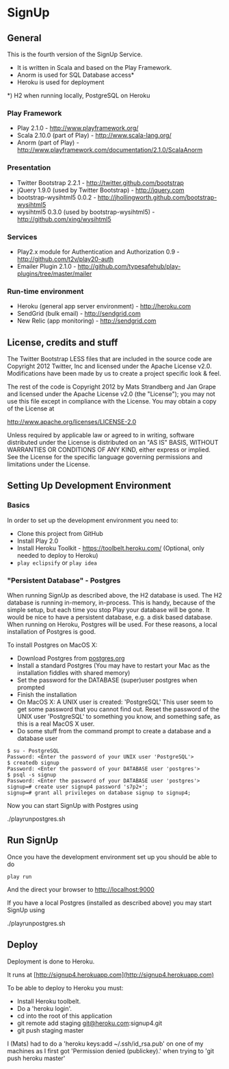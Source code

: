 SignUp
======

General
-------

This is the fourth version of the SignUp Service.

 - It is written in Scala and based on the Play Framework.
 - Anorm is used for SQL Database access*
 - Heroku is used for deployment

*) H2 when running locally, PostgreSQL on Heroku


### Play Framework ###

 - Play 2.1.0 - http://www.playframework.org/
 - Scala 2.10.0 (part of Play) - http://www.scala-lang.org/
 - Anorm (part of Play) - http://www.playframework.com/documentation/2.1.0/ScalaAnorm

### Presentation ###

 - Twitter Bootstrap 2.2.1 - http://twitter.github.com/bootstrap
 - jQuery 1.9.0 (used by Twitter Bootstrap) - http://jquery.com
 - bootstrap-wysihtml5 0.0.2 - http://jhollingworth.github.com/bootstrap-wysihtml5
 - wysihtml5 0.3.0 (used by bootstrap-wysihtml5) - http://github.com/xing/wysihtml5

### Services ###
 - Play2.x module for Authentication and Authorization 0.9 - http://github.com/t2v/play20-auth
 - Emailer Plugin 2.1.0 - http://github.com/typesafehub/play-plugins/tree/master/mailer


### Run-time environment ###
 - Heroku (general app server environment) - http://heroku.com
 - SendGrid (bulk email) - http://sendgrid.com
 - New Relic (app monitoring) - http://sendgrid.com


License, credits and stuff
--------------------------

The Twitter Bootstrap LESS files that are included in the source code
are Copyright 2012 Twitter, Inc and licensed under the Apache
License v2.0.
Modifications have been made by us to create a project specific look & feel.

The rest of the code is Copyright 2012 by Mats Strandberg and Jan Grape and
licensed under the Apache License v2.0 (the "License");
you may not use this file except in compliance with the License.
You may obtain a copy of the License at

http://www.apache.org/licenses/LICENSE-2.0

Unless required by applicable law or agreed to in writing, software
distributed under the License is distributed on an "AS IS" BASIS,
WITHOUT WARRANTIES OR CONDITIONS OF ANY KIND, either express or implied.
See the License for the specific language governing permissions and
limitations under the License.


Setting Up Development Environment
----------------------------------

### Basics ###

In order to set up the development environment you need to:

 - Clone this project from GitHub
 - Install Play 2.0
 - Install Heroku Toolkit - https://toolbelt.heroku.com/ (Optional, only needed to deploy to Heroku)
 - ```play eclipsify``` or ```play idea```

### "Persistent Database" - Postgres ###

When running SignUp as described above, the H2 database is used.
The H2 database is running in-memory, in-process. This is handy,
because of the simple setup, but each time you stop Play your database
will be gone. It would be nice to have a persistent database,
e.g. a disk based database. When running on Heroku, Postgres will be used.
For these reasons, a local installation of Postgres is good.

To install Postgres on MacOS X:

 - Download Postgres from [postgres.org](http://www.postgresql.org/)
 - Install a standard Postgres (You may have to restart your Mac as the installation fiddles with shared memory)
 - Set the password for the DATABASE (super)user postgres when prompted
 - Finish the installation
 - On MacOS X: A UNIX user is created: 'PostgreSQL'
   This user seem to get some password that you cannot find out.
   Reset the password of the UNIX user 'PostgreSQL' to something you know, and something safe, as this is a real MacOS X user.
 - Do some stuff from the command prompt to create a database and a database user

```
$ su - PostgreSQL
Password: <Enter the password of your UNIX user 'PostgreSQL'>
$ createdb signup
Password: <Enter the password of your DATABASE user 'postgres'>
$ psql -s signup
Password: <Enter the password of your DATABASE user 'postgres'>
signup=# create user signup4 password 's7p2+';
signup=# grant all privileges on database signup to signup4;
```

Now you can start SignUp with Postgres using

./playrunpostgres.sh

Run SignUp
----------

Once you have the development environment set up you should be able to do

```play run```

And the direct your browser to
[http://localhost:9000](http://localhost:9000)

If you have a local Postgres (installed as described above) you may start SignUp using

./playrunpostgres.sh

Deploy
------

Deployment is done to Heroku.

It runs at [http://signup4.herokuapp.com](http://signup4.herokuapp.com)

To be able to deploy to Heroku you must:

* Install Heroku toolbelt.
* Do a 'heroku login'.
* cd into the root of this application
* git remote add staging git@heroku.com:signup4.git
* git push staging master

I (Mats) had to do a 'heroku keys:add ~/.ssh/id_rsa.pub' on one of my
machines as I first got 'Permission denied (publickey).' when trying
to 'git push heroku master'

